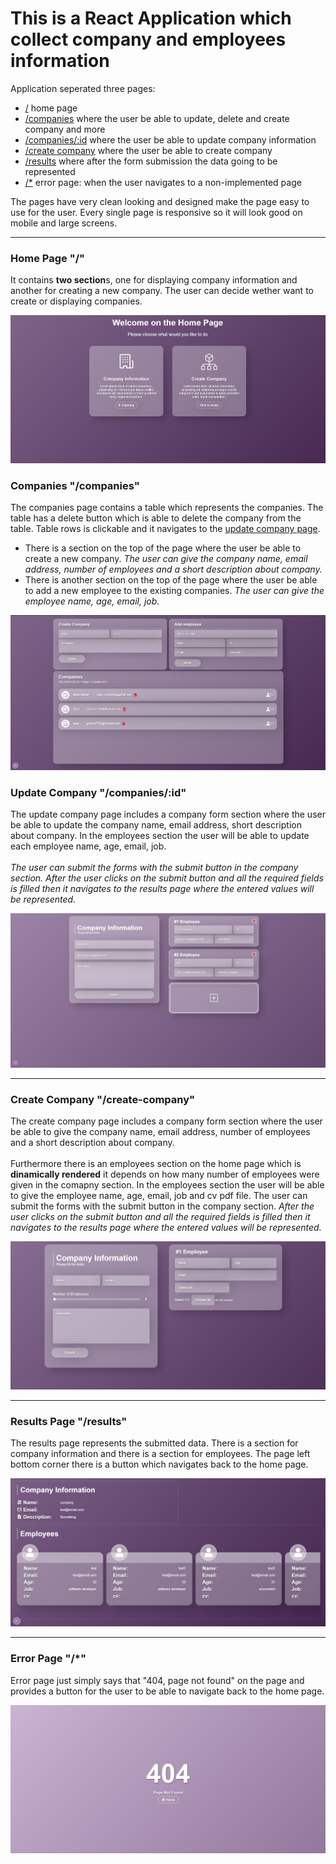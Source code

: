 # This is a React Application which collect company and employees information

Application seperated three pages:

- [/](#home-page) home page
- [/companies](#companies-companies) where the user be able to update, delete and create company and more
- [/companies/:id](#update-company-companiesid) where the user be able to update company information
- [/create company](#create-company-create-company) where the user be able to create company
- [ /results](#results-page-results) where after the form submission the data going to be represented
- [/\*](#error-page) error page: when the user navigates to a non-implemented page

The pages have very clean looking and designed make the page easy to use for the user. Every single page is responsive so it will look good on mobile and large screens.

---

### Home Page "/"

It contains **two section**s, one for displaying company information and another for creating a new company. The user can decide wether want to create or displaying companies.

![home-page-image](/docs/images/main-page.png)

### Companies "/companies"

The companies page contains a table which represents the companies. The table has a delete button which is able to delete the company from the table. Table rows is clickable and it navigates to the [update company page](#update-company-companiesid).

- There is a section on the top of the page where the user be able to create a new company. _The user can give the company name, email address, number of employees and a short description about company._
- There is another section on the top of the page where the user be able to add a new employee to the existing companies. _The user can give the employee name, age, email, job._

![companies page](./docs/images/companies.png)

### Update Company "/companies/:id"

The update company page includes a company form section where the user be able to update the company name, email address, short description about company. In the employees section the user will be able to update each employee name, age, email, job. <br/></br>_The user can submit the forms with the submit button in the company section. After the user clicks on the submit button and all the required fields is filled then it navigates to the results page where the entered values will be represented._

![update company page](./docs/images/update_company.png)

---

### Create Company "/create-company"

The create company page includes a company form section where the user be able to give the company name, email address, number of employees and a short description about company.
<br/><br/>Furthermore there is an employees section on the home page which is **dinamically rendered** it depends on how many number of employees were given in the comapny section. In the employees section the user will be able to give the employee name, age, email, job and cv pdf file. The user can submit the forms with the submit button in the company section. _After the user clicks on the submit button and all the required fields is filled then it navigates to the results page where the entered values will be represented._

![create-company-image](/docs/images/create-company.png)

---

### Results Page "/results"

The results page represents the submitted data. There is a section for company information and there is a section for employees. The page left bottom corner there is a button which navigates back to the home page.

![results-page-image](/docs/images/results-page.png)

---

### Error Page "/\*"

Error page just simply says that "404, page not found" on the page and provides a button for the user to be able to navigate back to the home page.

![error-page-image](/docs/images/error-page.png)
